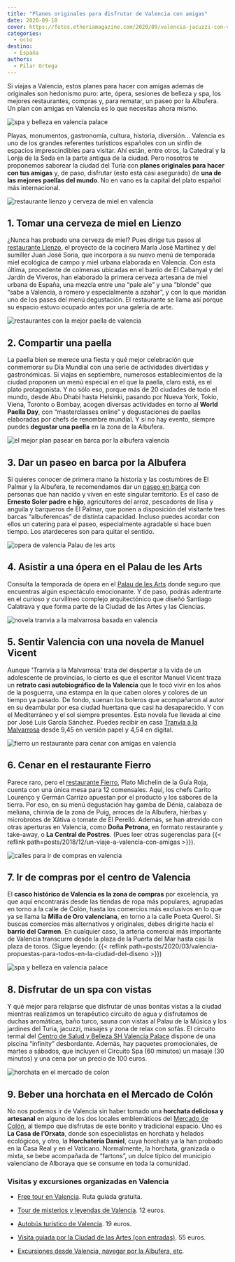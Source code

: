 ```yaml
---
title: "Planes originales para disfrutar de Valencia con amigas"
date: 2020-09-18
cover: https://fotos.etheriamagazine.com/2020/09/valencia-jacuzzi-con-vistas-de-noche.jpg
categories: 
  - ocio
destino: 
  - España
authors: 
  - Pilar Ortega
---
```


Si viajas a Valencia, estos planes para hacer con amigas además de originales son hedonismo puro: arte, ópera, sesiones de belleza y spa, los mejores restaurantes, compras y, para rematar, un paseo por la Albufera. Un plan con amigas en Valencia es lo que necesitas ahora mismo.

![spa y belleza en valencia palace](https://fotos.etheriamagazine.com/2020/09/valencia-jacuzzi-con-vistas-de-noche.jpg "Plan perfecto con amigas en el Centro de Salud y Belleza SH Valencia Palace.")

Playas, monumentos, gastronomía, cultura, historia, diversión… Valencia es uno de los 
grandes referentes turísticos españoles con un sinfín de espacios imprescindibles para 
visitar. Ahí están, entre otros, la Catedral y la Lonja de la Seda en la parte antigua 
de la ciudad. Pero nosotros te proponemos saborear la ciudad del Turia con **planes 
originales para hacer con tus amigas** y, de paso, disfrutar (esto está casi asegurado) 
de **una de las mejores paellas del mundo**. No en vano es la capital del plato español 
más internacional. 

![restaurante lienzo y cerveza de miel en valencia](https://fotos.etheriamagazine.com/2020/09/planes-valencia-restaurante-Lienzo.jpg "Cerveza de miel en Restaurante Lienzo de Valencia.")

## 1\. Tomar una cerveza de miel en Lienzo

¿Nunca has probado una cerveza de miel? Pues dirige tus pasos al [restaurante 
Lienzo](http://www.restaurantelienzo.com), el proyecto de la cocinera María José 
Martínez y del sumiller Juan José Soria, que incorpora a su nuevo menú de temporada miel 
ecológica de campo y miel urbana elaborada en Valencia. Con esta última, procedente de 
colmenas ubicadas en el barrio de El Cabanyal y del Jardín de Viveros, han elaborado la 
primera cerveza artesana de miel urbana de España, una mezcla entre una “pale ale” y una 
“blonde” que “sabe a Valencia, a romero y especialmente a azahar”, y con la que maridan 
uno de los pases del menú degustación. El restaurante se llama así porque su espacio 
estuvo ocupado antes por una galería de arte. 

![restaurantes con la mejor paella de valencia](https://fotos.etheriamagazine.com/2020/09/donde-tomar-paella-valencia.jpg "Disfruta de la Paella en los mejores restaurantes de Valencia. © Mike Water")

## 2\. Compartir una paella

La paella bien se merece una fiesta y qué mejor celebración que conmemorar su Día 
Mundial con una serie de actividades divertidas y gastronómicas. Si viajas en 
septiembre, numerosos establecimientos de la ciudad proponen un menú especial en el que 
la paella, claro está, es el plato protagonista. Y no sólo eso, porque más de 20 
ciudades de todo el mundo, desde Abu Dhabi hasta Helsinki, pasando por Nueva York, 
Tokio, Viena, Toronto o Bombay, acogen diversas actividades en torno al **World Paella 
Day**, con “masterclasses online” y degustaciones de paellas elaboradas por chefs de 
renombre mundial. Y si no hay evento, siempre puedes **degustar una paella** en la zona 
de la Albufera. 

![el mejor plan pasear en barca por la albufera valencia](https://fotos.etheriamagazine.com/2020/09/planes-originales-Paseo-barca-albufera.jpg "Paseo en barca por la Albufera de Valencia. © Ernesto Soler")

## 3\. Dar un paseo en barca por la Albufera

Si quieres conocer de primera mano la historia y las costumbres de El Palmar y la 
Albufera, te recomendamos dar un [paseo en barca](http://www.paseosenbarcaalbufera.com) 
con personas que han nacido y viven en este singular territorio. Es el caso de **Ernesto 
Soler padre e hijo**, agricultores del arroz, pescadores de llisa y anguila y barqueros 
de El Palmar, que ponen a disposición del visitante tres barcas “albuferencas” de 
distinta capacidad. Incluso puedes acordar con ellos un catering para el paseo, 
especialmente agradable si hace buen tiempo. Los atardeceres son para quitar el sentido. 

![opera de valencia Palau de les arts](https://fotos.etheriamagazine.com/2020/09/que-hacer-valencia-opera-Palau-de-les-Arts.jpg "Temporada de ópera en el Palau de les Arts.")

## 4\. Asistir a una ópera en el Palau de les Arts

Consulta la temporada de ópera en el [Palau de les Arts](http://www.lesarts.com) donde 
seguro que encuentras algún espectáculo emocionante. Y de paso, podrás adentrarte en el 
curioso y curvilíneo complejo arquitectónico que diseñó Santiago Calatrava y que forma 
parte de la Ciudad de las Artes y las Ciencias. 

![novela tranvia a la malvarrosa basada en valencia](https://fotos.etheriamagazine.com/2020/09/viaje-valencia-Libro-Tranvia-a-la-Malvarrosa.jpg "Tranvía a la Malvarrosa, de Manuel Vicent.")

## 5\. Sentir Valencia con una novela de Manuel Vicent

Aunque 'Tranvía a la Malvarrosa' trata del despertar a la vida de un adolescente de 
provincias, lo cierto es que el escritor Manuel Vicent traza un **retrato casi 
autobiográfico de la Valencia** que le tocó vivir en los años de la posguerra, una 
estampa en la que caben olores y colores de un tiempo ya pasado. De fondo, suenan los 
boleros que acompañaron al autor en su deambular por esa ciudad huertana que casi ha 
desaparecido. Y con el Mediterráneo y el sol siempre presentes. Esta novela fue llevada 
al cine por José Luis García Sánchez. Puedes recibir en casa [Tranvía a la 
Malvarrosa](https://amzn.to/2FF2fr3) desde 9,45 en versión papel y 4,54 en digital. 

![fierro un restaurante para cenar con amigas en valencia](https://fotos.etheriamagazine.com/2020/09/donde-comer-valencia-restaurante-fierro.jpg "Restaurante Fierro, ideal para cenar con amigas en Valencia.")

## 6\. Cenar en el restaurante Fierro

Parece raro, pero el [restaurante Fierro](http://www.fierrovlc.com), Plato Michelin de 
la Guía Roja, cuenta con una única mesa para 12 comensales. Aquí, los chefs Carito 
Lourenço y Germán Carrizo apuestan por el producto y los sabores de la tierra. Por eso, 
en su menú degustación hay gamba de Dénia, calabaza de meliana, chirivía de la zona de 
Puig, arroces de la Albufera, hierbas y microbrotes de Xátiva o tomate de El Perelló. 
Además, se han atrevido con otras aperturas en Valencia, como **Doña Petrona**, en 
formato restaurante y take-away, o **La Central de Postres**. (Pues leer otras 
sugerencias para {{< reflink path=posts/2018/12/un-viaje-a-valencia-con-amigas >}}). 

![calles para ir de compras en valencia](https://fotos.etheriamagazine.com/2020/09/viaje-valencia-compras.jpg "Compras en el centro de Valencia. © Eva Mañez")

## 7\. Ir de compras por el centro de Valencia

El **casco histórico de Valencia es la zona de compras** por excelencia, ya que aquí 
encontrarás desde las tiendas de ropa más populares, agrupadas en torno a la calle de 
Colón, hasta los comercios más exclusivos en lo que ya se llama la **Milla de Oro 
valenciana**, en torno a la calle Poeta Querol. Si buscas comercios más alternativos y 
originales, debes dirigirte hacia el **barrio del Carmen**. En cualquier caso, la 
arteria comercial más importante de Valencia transcurre desde la plaza de la Puerta del 
Mar hasta casi la plaza de toros. (Sigue leyendo: {{< reflink 
path=posts/2020/03/valencia-propuestas-para-todos-en-la-ciudad-del-diseno >}}) 

![spa y belleza en valencia palace](https://fotos.etheriamagazine.com/2020/09/valencia-con-amigas-spa.jpg "Spa con vistas en el SH Valencia Palace.")

## 8\. Disfrutar de un spa con vistas

Y qué mejor para relajarse que disfrutar de unas bonitas vistas a la ciudad mientras 
realizamos un terapéutico circuito de agua y disfrutamos de duchas aromáticas, baño 
turco, sauna con vistas al Palau de la Música y los jardines del Turia, jacuzzi, masajes 
y zona de relax con sofás. El circuito termal del [Centro de Salud y Belleza SH Valencia 
Palace](https://www.hotel-valencia-palace.com/es/spa/) dispone de una piscina “infinity” 
desbordante. Además, hay paquetes promocionales, de martes a sábados, que incluyen el 
Circuito Spa (60 minutos) un masaje (30 minutos) y una cena por un precio de 100 euros. 

![horchata en el mercado de colon](https://fotos.etheriamagazine.com/2020/09/viajes-valencia-donde-tomar-horchata.jpg "Planazo en Valencia: tomar una horchata en el mercado de Colón. © Pablo Casino")

## 9\. Beber una horchata en el Mercado de Colón

No nos podemos ir de Valencia sin haber tomado una **horchata deliciosa y artesanal** en 
alguno de los dos locales emblemáticos del [Mercado de 
Colón](http://www.mercadocolon.es), al tiempo que disfrutas de este bonito y tradicional 
espacio. Uno es **La Casa de l’Orxata**, donde son especialistas en horchata y helados 
ecológicos, y otro, la **Horchatería Daniel**, cuya horchata ya la han probado en la 
Casa Real y en el Vaticano. Normalmente, la horchata, granizada o mixta, se bebe 
acompañada de “fartons”, un dulce típico del municipio valenciano de Alboraya que se 
consume en toda la comunidad. 

### Visitas y excursiones organizadas en Valencia

- [Free tour en 
Valencia](https://www.civitatis.com/es/valencia/free-tour-valencia/?aid=10211). Ruta 
guiada gratuita. 

- [Tour de misterios y leyendas de 
Valencia](https://www.civitatis.com/es/valencia/tour-misterios-leyendas-valencia/?aid=10211). 
12 euros. 

- [Autobús turístico de 
Valencia](https://www.civitatis.com/es/valencia/autobus-turisitico-valencia/?aid=10211). 
19 euros. 

- [Visita guiada por la Ciudad de las Artes (con 
entradas)](https://www.civitatis.com/es/valencia/visita-guiada-ciudad-artes/?aid=10211). 
55 euros. 

- [Excursiones desde Valencia, navegar por la Albufera, 
etc](https://www.civitatis.com/es/valencia/?aid=10211).
